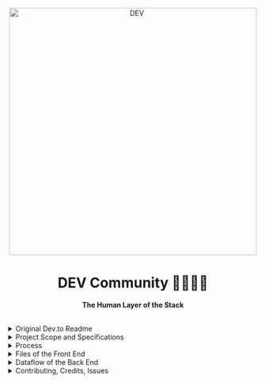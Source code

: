 <div align="center">
  <br>
  <img alt="DEV" src="https://thepracticaldev.s3.amazonaws.com/i/ro3538by3b2fupbs63sr.png" width="500px">
  <h1>DEV Community 👩‍💻👨‍💻</h1>
  <strong>The Human Layer of the Stack</strong>
</div>
<br>
<p align="center">
<details><summary>Original Dev.to Readme</summary>
  <a href="https://www.ruby-lang.org/en/">
    <img src="https://img.shields.io/badge/Ruby-v2.6.5-green.svg" alt="ruby version">
  </a>
  <a href="http://rubyonrails.org/">
    <img src="https://img.shields.io/badge/Rails-v5.2.3-brightgreen.svg" alt="rails version">
  </a>
  <a href="https://travis-ci.com/thepracticaldev/dev.to">
    <img src="https://travis-ci.com/thepracticaldev/dev.to.svg?branch=master" alt="Travis Status for thepracticaldev/dev.to">
  </a>
  <a href="https://codeclimate.com/github/thepracticaldev/dev.to/maintainability">
    <img src="https://api.codeclimate.com/v1/badges/ce45bf63293073364bcb/maintainability" alt="Code Climate maintainability">
  </a>
  <a href="https://codeclimate.com/github/thepracticaldev/dev.to/test_coverage">
    <img src="https://api.codeclimate.com/v1/badges/ce45bf63293073364bcb/test_coverage" alt="Code Climate test coverage">
  </a>
  <a href="https://codeclimate.com/github/thepracticaldev/dev.to/trends/technical_debt">
    <img src="https://img.shields.io/codeclimate/tech-debt/thepracticaldev/dev.to" alt="Code Climate technical debt">
  </a>
  <a href="https://www.codetriage.com/thepracticaldev/dev.to">
    <img src="https://www.codetriage.com/thepracticaldev/dev.to/badges/users.svg" alt="CodeTriage badge">
  </a>
  <img src="https://badgen.net/dependabot/thepracticaldev/dev.to?icon=dependabot" alt="Dependabot Badge">
  <a href="https://gitpod.io/from-referrer/">
    <img src="https://img.shields.io/badge/setup-automated-blue?logo=gitpod" alt="GitPod badge">
  </a>
  <a href="https://app.netlify.com/sites/devto/deploys">
    <img src="https://api.netlify.com/api/v1/badges/e5dbe779-7bca-4390-80b9-6e678b4806a3/deploy-status" alt="Netlify badge">
  </a>
  <img src="https://img.shields.io/github/languages/code-size/thepracticaldev/dev.to" alt="GitHub code size in bytes">
  <img src="https://img.shields.io/github/commit-activity/w/thepracticaldev/dev.to" alt="GitHub commit activity">
  <a href="https://github.com/thepracticaldev/dev.to/issues?q=is%3Aissue+is%3Aopen+label%3A%22ready+for+dev%22">
    <img src="https://img.shields.io/github/issues/thepracticaldev/dev.to/ready for dev" alt="GitHub issues ready for dev">
  </a>
  <a href="https://app.honeybadger.io/project/Pl5JzZB5ax">
    <img src="https://img.shields.io/badge/honeybadger-active-informational" alt="Honeybadger badge">
  </a>
</p>

Welcome to the [dev.to](https://dev.to) codebase. We are so excited to have you.
With your help, we can build out DEV to be more stable and better serve our
community.

## What is dev.to?

[dev.to](https://dev.to) (or just DEV) is a platform where software developers
write articles, take part in discussions, and build their professional profiles.
We value supportive and constructive dialogue in the pursuit of great code and
career growth for all members. The ecosystem spans from beginner to advanced
developers, and all are welcome to find their place within our community. ❤️

## Table of Contents

- [What is dev.to?](#what-is-devto)
- [Table of Contents](#table-of-contents)
- [Contributing](#contributing)
- [Getting Started](#getting-started)
  - [Prerequisites](#prerequisites)
  - [Installation Documentation](#installation-documentation)
- [Developer Documentation](#developer-documentation)
- [Core team](#core-team)
- [Vulnerability disclosure](#vulnerability-disclosure)
- [License](#license)

## Contributing

We encourage you to contribute to dev.to! Please check out the
[Contributing to dev.to guide](CONTRIBUTING.md) for guidelines about how to
proceed.

## Getting Started

This section provides a high-level quick start guide. If you're looking for the
[installation guide](https://docs.dev.to/installation/), you'll want to refer to
our complete [Developer Documentation](https://docs.dev.to).

We run on a [Rails](https://rubyonrails.org/) backend, and we are currently
transitioning to a [Preact](https://preactjs.com/)-first frontend.

A more complete overview of our stack is available in
[our docs](https://docs.dev.to/technical-overview/).

### Prerequisites

- [Ruby](https://www.ruby-lang.org/en/): we recommend using
  [rbenv](https://github.com/rbenv/rbenv) to install the Ruby version listed on
  the badge.
- [Yarn](https://yarnpkg.com/) 1.x: please refer to their
  [installation guide](https://classic.yarnpkg.com/en/docs/install).
- [PostgreSQL](https://www.postgresql.org/) 9.4 or higher.
- [ImageMagick](https://imagemagick.org/): please refer to ImageMagick's
  [installation instructions](https://imagemagick.org/script/download.php).
- [Redis](https://redis.io/) 4 or higher.
- [Elasticsearch](https://www.elastic.co) 7 or higher.

### Installation Documentation

[View Full Installation Documentation](https://docs.dev.to/installation/).

## Developer Documentation

[Check out our dedicated docs page for more technical documentation](https://docs.dev.to).

## Core team

- [@benhalpern](https://dev.to/ben)
- [@jessleenyc](https://dev.to/jess)
- [@peterkimfrank](https://dev.to/peter)
- [@maestromac](https://dev.to/maestromac)
- [@zhao-andy](https://dev.to/andy)
- [@lightalloy](https://dev.to/lightalloy)
- [@rhymes](https://dev.to/rhymes)
- [@jacobherrington](https://dev.to/jacobherrington)
- [@mstruve](https://dev.to/molly_struve)
- [@atsmith813](https://dev.to/atsmith813)
- [@citizen428](https://dev.to/citizen428)
- [@nickytonline](https://dev.to/nickytonline)
- [@joshpuetz](http://dev.to/joshpuetz)
- [@vaidehijoshi](https://dev.to/vaidehijoshi)
- [@juliannatetreault](https://dev.to/juliannatetreault)
- [@ridhwana](https://dev.to/ridhwana)
- [@fdoxyz](https://dev.to/fdoxyz)

## Vulnerability disclosure

We welcome security research on DEV under the terms of our
[vulnerability disclosure policy](https://dev.to/security).

## License

This program is free software: you can redistribute it and/or modify it under
the terms of the GNU Affero General Public License as published by the Free
Software Foundation, either version 3 of the License, or (at your option) any
later version. Please see the [LICENSE](./LICENSE.md) file in our repository for
the full text.

Like many open source projects, we require that contributors provide us with a
Contributor License Agreement (CLA). By submitting code to the DEV project, you
are granting us a right to use that code under the terms of the CLA.

Our version of the CLA was adapted from the Microsoft Contributor License
Agreement, which they generously made available to the public domain under
Creative Commons CC0 1.0 Universal.

Any questions, please refer to our [license FAQ](https://docs.dev.to/licensing/)
doc or email yo@dev.to.

<br>

<p align="center">
  <img alt="Sloan, the sloth mascot" width="250px" src="https://thepracticaldev.s3.amazonaws.com/uploads/user/profile_image/31047/af153cd6-9994-4a68-83f4-8ddf3e13f0bf.jpg">
  <br>
  <strong>Happy Coding</strong> ❤️
</p>

</details>
<details> <summary>Project Scope and Specifications</summary>

## Machine Collections

  I don’t have time and energy to read these articles every day, but I’d like to catch up with the best recent content.

  Thankfully, we have machines for that. As a reader I login to the app and create a new “collection” with a name like “Best of JS”. Within the collection I can target some specific tags (maybe using my followed tags as suggestions). Then, each week, the app generates a collection based on posts published that week in those tags, prioritizing them by the number of reads. That collection is browseable at a unique URL.

  Extensions:
  The collection has a publicly-sharable URL, so that you can tweet it out, I can click the link, and see a listing page of all the articles in the collection.
  When I click articles in the collection, mark them as read
  Display which articles I have and haven’t read
  Display how many times each article in the collection has been read
  Allow the reader to make articles as “Not Interested” and grey them out
  Implement some sorting in the listing display like “Published Date”, “Added Date”, “Most Popular”# Code Annotations - 

## Extension Background
- Dev.to is a website that allows users to write articles, follow fellow writers and bookmark.  Bookmarked articles will appear in a ReadingList view.  This view `/readingList` will be extended to include another component called `collectionList` and will have sub components that are `collectionListItems` that render the title of a collection.  When a user clicks on that collection title, they are taken to a rails view (show or index) of that collection and associated articles.  The machine collections takes a tag and searches once a week for articles assoicated to that collection/tag.
</blockquote></details>
</details>
<details> <summary>Process</summary>

## ERD Diagram

![schema_dev_to](https://user-images.githubusercontent.com/16090626/77874320-cf839280-7209-11ea-88af-4d119e43b275.png)

## Wireframes

- [Empty collections](https://wireframe.cc/CQUj29)
- [Reading list index](https://wireframe.cc/O71aRK)
- [New collection form](https://wireframe.cc/USoNun)
- [Collection show](https://wireframe.cc/2ROLfW)

## Visualizing the Front End 

![7043D0A0-1D7D-4C58-BBAC-13032F658EFD_1_105_c](https://user-images.githubusercontent.com/16090626/77864737-933f3a80-71e7-11ea-834a-afd7a6977a80.jpeg)

![32ACB25D-26B5-46CA-866D-417D51AA2225_1_105_c](https://user-images.githubusercontent.com/16090626/77864738-9508fe00-71e7-11ea-9b65-e60053885e15.jpeg)

</details>

<details><summary>Files of the Front End</summary>

  ## -> Validations

  - ReadingList has some prop checking
  - /Users/josho/turing/4module/projects/dev.to.local/app/javascript/src/components/common-prop-types 

## -> ERB View: Loading the Index view of ReadingList 

  - /Users/josho/turing/4module/projects/dev.to.local/app/views/reading_list_items/index.html.erb
  - `<%= javascript_pack_tag "readingList", defer: true %>`
  - This file loads the pack and ultimately the javacript/react for ReadList
  - This is where we will load a CollectionListItem for our collections list

  ## -> Reading List Pack

  - /Users/josho/turing/4module/projects/dev.to.local/app/javascript/packs/readingList.jsx
  - This if used by Webpack to load the ReadingList component and associated files

  ## -> Reading List

  - /Users/josho/turing/4module/projects/dev.to.local/app/javascript/readingList/readingList.jsx
  - This file renders the readingsList component as well as a newly minted component `collectionList`

  ## -> Collections Endpoint: Populate Collections Component  

  - An api call to the readlingList.jsx file to populate a collectionListItems on the `readinglist`   
  - `getCollections = (userId) => {
    const url =`api/${userId}/collections`
    fetch(url)
    .then(response => {
    return response.json()})
    .then((data) => {
    this.setState({
      collectionItems: data.data
    })
  })
  .catch((error) => console.log(error))} `

  ## -> Create a `collectionListItem` component 

  - To be populated with the fetch call 
  - file is located at `/app/javascript/src/components/CollectionList/CollectionListItem.jsx`
  ````export const CollectionListItem = ({ title, collectionId, userId }) => {
  const path = `${ userId }/collections/${ collectionId }`
  return (
    <div className='item-wrapper'>
      <a className="item" href={path}>
        <div className="item-title">
          {title}
        </div>
      </a>
    </div>
  )
  };
  ````
  

</details>
<details> <summary>Dataflow of the Back End </summary>

## Dev.to backend

- The machine_collections table and MachineCollection model have attributes of a title, slug, cached_tag_list, and a foreign key of a user id.
- When a user clicks a link to create a new collection, they are routed to ```"/:user_id/collections/new"``` and hit ```machine_collections_controller#new```, which displays a view to create a new collection
- A user can enter a title for a collection and select a tag for their collection. The title and tag are sent as params in the create action.
- When a user clicks submit, a post request is sent to ```"/:user_id/collections"```, which hits ```"machine_collections#create"```.
- Within this create method, a new collection is created based off of the collection_params (the title, selected tag, and user id).
- The list of collections that are displayed within the collections component are retrieved with a fetch to the api endpoint ```"/api/:user_id/collections"```, which hits ```"/api/machine_collections#index"``` and gathers all collections associated with a specific user.
- Once a collection has been created, the user can click the title of a collection within the collections component. The user is routed to ```"/:user_id/collections/:id"```, which hits ```"machine_collections#show"``` and displays that collection's show page.
- The show method calls on a method, ```articles_past_seven_days```, within the MachineCollection model that queries the database for articles that have a tag that matches the collection's cached_tag_list (only holds one tag right now) and were written in the last seven days. The query displays articles from greatest to least number of page views.
</details>
</details>
<details> <summary>Contributing, Credits, Issues</summary>

## Contributing

- Feel free to submit a pull request for review.

## Credits

- [Dylan Connolly](https://github.com/dylanconnolly)
- [Rachel Lew](https://gist.github.com/rlew421)
- [Joshua O'Bannon](https://github.com/jobannon)

## Issues
- Please feel free to track current progress by visiting the project board
- [Project Board](https://github.com/dylanconnolly/dev.to/projects/1)
</details>
